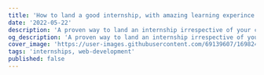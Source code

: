 ```yaml
---
title: 'How to land a good internship, with amazing learning experince and good pay?'
date: '2022-05-22'
description: 'A proven way to land an internship irrespective of your college and year'
og_description: 'A proven way to land an internship irrespective of your college and year'
cover_image: 'https://user-images.githubusercontent.com/69139607/169824962-78f2a633-1791-4600-882e-06dec8621fb0.png'
tags: 'internships, web-development'
published: false
---
```

